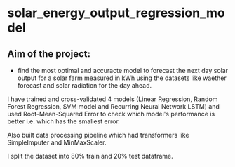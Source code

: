 # solar_energy_output_regression_model

## Aim of the project: 
- find the most optimal and accuracte model to forecast the next day solar output for a solar farm measured in kWh using the datasets like waether forecast and solar radiation for the day ahead.

I have trained and cross-validated 4 models (Linear Regression, Random Forest Regression, SVM model and Recurring Neural Network LSTM) and used Root-Mean-Squared Error to check which model's performance is better i.e. which has the smallest error.

Also built data processing pipeline which had transformers like SimpleImputer and MinMaxScaler.

I split the dataset into 80% train and 20% test dataframe.
